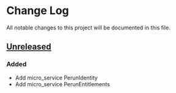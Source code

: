 # Change Log
All notable changes to this project will be documented in this file.
 
## [Unreleased]

### Added
* Add micro_service PerunIdentity
* Add micro_service PerunEntitlements

[Unreleased]: https://github.com/CESNET/satosa-module-perun/tree/master
